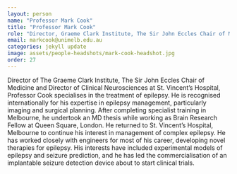 ```yaml
---
layout: person
name: "Professor Mark Cook"
title: "Professor Mark Cook"
role: "Director, Graeme Clark Institute, The Sir John Eccles Chair of Medicine, Director, Clinical Neurosciences, St. Vincent's Hospital"
email: markcook@unimelb.edu.au
categories: jekyll update
image: assets/people-headshots/mark-cook-headshot.jpg
order: 27
---
```

Director of The Graeme Clark Institute, The Sir John Eccles Chair of Medicine and Director of Clinical Neurosciences at St. Vincent’s Hospital, Professor Cook specialises in the treatment of epilepsy. He is recognised internationally for his expertise in epilepsy management, particularly imaging and surgical planning. After completing specialist training in Melbourne, he undertook an MD thesis while working as Brain Research Fellow at Queen Square, London. He returned to St. Vincent’s Hospital, Melbourne to continue his interest in management of complex epilepsy. He has worked closely with engineers for most of his career, developing novel therapies for epilepsy. His interests have included experimental models of epilepsy and seizure prediction, and he has led the commercialisation of an implantable seizure detection device about to start clinical trials.
